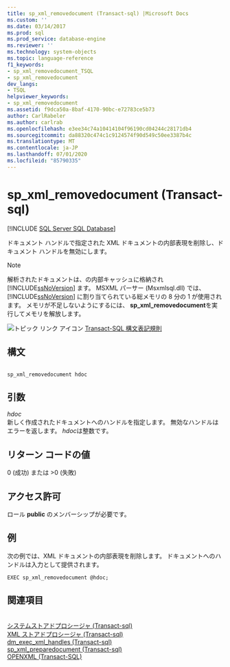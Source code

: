 ```yaml
---
title: sp_xml_removedocument (Transact-sql) |Microsoft Docs
ms.custom: ''
ms.date: 03/14/2017
ms.prod: sql
ms.prod_service: database-engine
ms.reviewer: ''
ms.technology: system-objects
ms.topic: language-reference
f1_keywords:
- sp_xml_removedocument_TSQL
- sp_xml_removedocument
dev_langs:
- TSQL
helpviewer_keywords:
- sp_xml_removedocument
ms.assetid: f9dca50a-8baf-4170-90bc-e72783ce5b73
author: CarlRabeler
ms.author: carlrab
ms.openlocfilehash: e3ee34c74a10414104f96190cd04244c28171db4
ms.sourcegitcommit: da88320c474c1c9124574f90d549c50ee3387b4c
ms.translationtype: MT
ms.contentlocale: ja-JP
ms.lasthandoff: 07/01/2020
ms.locfileid: "85790335"
---
```

# <a name="sp_xml_removedocument-transact-sql"></a>sp_xml_removedocument (Transact-sql)
[!INCLUDE [SQL Server SQL Database](../../includes/applies-to-version/sql-asdb.md)]

  ドキュメント ハンドルで指定された XML ドキュメントの内部表現を削除し、ドキュメント ハンドルを無効にします。  
  
> [!NOTE]  
>  解析されたドキュメントは、の内部キャッシュに格納され [!INCLUDE[ssNoVersion](../../includes/ssnoversion-md.md)] ます。 MSXML パーサー (Msxmlsql.dll) では、[!INCLUDE[ssNoVersion](../../includes/ssnoversion-md.md)] に割り当てられている総メモリの 8 分の 1 が使用されます。 メモリが不足しないようにするには、 **sp_xml_removedocument**を実行してメモリを解放します。  
  
 ![トピック リンク アイコン](../../database-engine/configure-windows/media/topic-link.gif "トピック リンク アイコン") [Transact-SQL 構文表記規則](../../t-sql/language-elements/transact-sql-syntax-conventions-transact-sql.md)  
  
## <a name="syntax"></a>構文  
  
```  
  
sp_xml_removedocument hdoc  
```  
  
## <a name="arguments"></a>引数  
 *hdoc*  
 新しく作成されたドキュメントへのハンドルを指定します。 無効なハンドルはエラーを返します。 *hdoc*は整数です。  
  
## <a name="return-code-values"></a>リターン コードの値  
 0 (成功) または >0 (失敗)  
  
## <a name="permissions"></a>アクセス許可  
 ロール **public** のメンバーシップが必要です。  
  
## <a name="examples"></a>例  
 次の例では、XML ドキュメントの内部表現を削除します。 ドキュメントへのハンドルは入力として提供されます。  
  
```  
EXEC sp_xml_removedocument @hdoc;  
```  
  
## <a name="see-also"></a>関連項目      
 <br>[システムストアドプロシージャ (Transact-sql)](../../relational-databases/system-stored-procedures/system-stored-procedures-transact-sql.md)
 <br>[XML ストアドプロシージャ (Transact-sql)](../../relational-databases/system-stored-procedures/xml-stored-procedures-transact-sql.md)
 <br>[dm_exec_xml_handles (Transact-sql)](../system-dynamic-management-views/sys-dm-exec-xml-handles-transact-sql.md)
 <br>[sp_xml_preparedocument (Transact-sql)](../../relational-databases/system-stored-procedures/sp-xml-preparedocument-transact-sql.md)
 <br>[OPENXML (Transact-SQL)](../../t-sql/functions/openxml-transact-sql.md)
  
  
